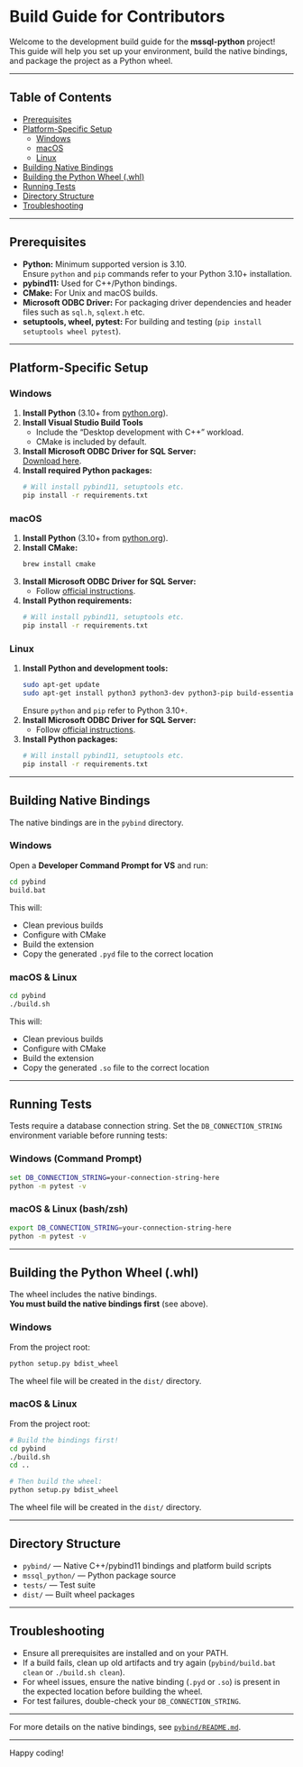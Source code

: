 # Build Guide for Contributors

Welcome to the development build guide for the **mssql-python** project!  
This guide will help you set up your environment, build the native bindings, and package the project as a Python wheel.

---

## Table of Contents

- [Prerequisites](#prerequisites)
- [Platform-Specific Setup](#platform-specific-setup)
  - [Windows](#windows)
  - [macOS](#macos)
  - [Linux](#linux)
- [Building Native Bindings](#building-native-bindings)
- [Building the Python Wheel (.whl)](#building-the-python-wheel-whl)
- [Running Tests](#running-tests)
- [Directory Structure](#directory-structure)
- [Troubleshooting](#troubleshooting)

---

## Prerequisites

- **Python:** Minimum supported version is 3.10.  
  Ensure `python` and `pip` commands refer to your Python 3.10+ installation.
- **pybind11:** Used for C++/Python bindings.
- **CMake:** For Unix and macOS builds.
- **Microsoft ODBC Driver:** For packaging driver dependencies and header files such as `sql.h`, `sqlext.h` etc.
- **setuptools, wheel, pytest:** For building and testing (`pip install setuptools wheel pytest`).

---

## Platform-Specific Setup

### Windows

1. **Install Python** (3.10+ from [python.org](https://www.python.org/downloads/)).
2. **Install Visual Studio Build Tools**
   - Include the “Desktop development with C++” workload.
   - CMake is included by default.
3. **Install Microsoft ODBC Driver for SQL Server:**  
   [Download here](https://docs.microsoft.com/en-us/sql/connect/odbc/download-odbc-driver-for-sql-server).
4. **Install required Python packages:**
   ```bash
   # Will install pybind11, setuptools etc.
   pip install -r requirements.txt
   ```

### macOS

1. **Install Python** (3.10+ from [python.org](https://www.python.org/downloads/)).
2. **Install CMake:**
   ```bash
   brew install cmake
   ```
3. **Install Microsoft ODBC Driver for SQL Server:**
   - Follow [official instructions](https://learn.microsoft.com/en-us/sql/connect/odbc/linux-mac/install-microsoft-odbc-driver-sql-server-macos).
4. **Install Python requirements:**
   ```bash
   # Will install pybind11, setuptools etc.
   pip install -r requirements.txt
   ```

### Linux

1. **Install Python and development tools:**
   ```bash
   sudo apt-get update
   sudo apt-get install python3 python3-dev python3-pip build-essential cmake
   ```
   Ensure `python` and `pip` refer to Python 3.10+.
2. **Install Microsoft ODBC Driver for SQL Server:**  
   - Follow [official instructions](https://docs.microsoft.com/en-us/sql/connect/odbc/linux-mac/installing-the-microsoft-odbc-driver-for-sql-server).
3. **Install Python packages:**
   ```bash
   # Will install pybind11, setuptools etc.
   pip install -r requirements.txt
   ```

---

## Building Native Bindings

The native bindings are in the `pybind` directory.

### Windows

Open a **Developer Command Prompt for VS** and run:

```bash
cd pybind
build.bat
```

This will:
- Clean previous builds
- Configure with CMake
- Build the extension
- Copy the generated `.pyd` file to the correct location

### macOS & Linux

```bash
cd pybind
./build.sh
```

This will:
- Clean previous builds
- Configure with CMake
- Build the extension
- Copy the generated `.so` file to the correct location

---

## Running Tests

Tests require a database connection string.
Set the `DB_CONNECTION_STRING` environment variable before running tests:

### Windows (Command Prompt)
```cmd
set DB_CONNECTION_STRING=your-connection-string-here
python -m pytest -v
```

### macOS & Linux (bash/zsh)
```bash
export DB_CONNECTION_STRING=your-connection-string-here
python -m pytest -v
```

---

## Building the Python Wheel (.whl)

The wheel includes the native bindings.  
**You must build the native bindings first** (see above).

### Windows

From the project root:

```bash
python setup.py bdist_wheel
```

The wheel file will be created in the `dist/` directory.

### macOS & Linux

From the project root:

```bash
# Build the bindings first!
cd pybind
./build.sh
cd ..

# Then build the wheel:
python setup.py bdist_wheel
```

The wheel file will be created in the `dist/` directory.

---

## Directory Structure

- `pybind/` — Native C++/pybind11 bindings and platform build scripts
- `mssql_python/` — Python package source
- `tests/` — Test suite
- `dist/` — Built wheel packages

---

## Troubleshooting

- Ensure all prerequisites are installed and on your PATH.
- If a build fails, clean up old artifacts and try again (`pybind/build.bat clean` or `./build.sh clean`).
- For wheel issues, ensure the native binding (`.pyd` or `.so`) is present in the expected location before building the wheel.
- For test failures, double-check your `DB_CONNECTION_STRING`.

---

For more details on the native bindings, see [`pybind/README.md`](pybind/README.md).

---

Happy coding!
